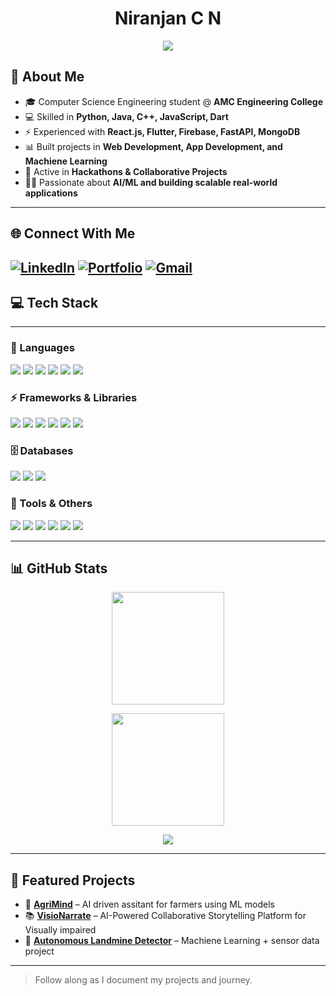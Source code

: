 <h1 align="center"> Niranjan C N</h1>
<p align="center">
  <img src="https://readme-typing-svg.demolab.com/?lines=Full+Stack+Developer;AI+%26+ML+Explorer;Hackathon+Enthusiast;Problem+Solver;Computer+Science+Engineer&center=true&width=500&height=45">
</p>

## 🚀 About Me
- 🎓 Computer Science Engineering student @ **AMC Engineering College**
- 💻 Skilled in **Python, Java, C++, JavaScript, Dart**  
- ⚡ Experienced with **React.js, Flutter, Firebase, FastAPI, MongoDB**  
- 📊 Built projects in **Web Development, App Development, and Machiene Learning**  
- 🤝 Active in **Hackathons & Collaborative Projects**  
- 👨‍💻 Passionate about **AI/ML and building scalable real-world applications**

---

## 🌐 Connect With Me

[![LinkedIn](https://img.shields.io/badge/LinkedIn-blue?style=for-the-badge&logo=linkedin)](https://www.linkedin.com/in/niranjan-c-n/)
[![Portfolio](https://img.shields.io/badge/Portfolio-000?style=for-the-badge&logo=vercel&logoColor=white)](https://niranjan-portfolio-phi.vercel.app)
[![Gmail](https://img.shields.io/badge/Email-D14836?style=for-the-badge&logo=gmail&logoColor=white)](mailto:cnniranjan72@gmail.com)
---

## 💻 Tech Stack
---
### 📝 Languages  
<p>
  <img src="https://img.shields.io/badge/c-%2300599C.svg?style=for-the-badge&logo=c&logoColor=white"/>
  <img src="https://img.shields.io/badge/c++-%2300599C.svg?style=for-the-badge&logo=c%2B%2B&logoColor=white"/>
  <img src="https://img.shields.io/badge/java-%23ED8B00.svg?style=for-the-badge&logo=openjdk&logoColor=white"/>
  <img src="https://img.shields.io/badge/python-3670A0?style=for-the-badge&logo=python&logoColor=ffdd54"/>
  <img src="https://img.shields.io/badge/javascript-%23323330.svg?style=for-the-badge&logo=javascript&logoColor=%23F7DF1E"/>
  <img src="https://img.shields.io/badge/dart-%230175C2.svg?style=for-the-badge&logo=dart&logoColor=white"/>
</p>

### ⚡ Frameworks & Libraries  
<p>
  <img src="https://img.shields.io/badge/react-%2320232a.svg?style=for-the-badge&logo=react&logoColor=%2361DAFB"/>
  <img src="https://img.shields.io/badge/Flask-000000?style=for-the-badge&logo=flask&logoColor=white"/>
  <img src="https://img.shields.io/badge/Flutter-%2302569B.svg?style=for-the-badge&logo=Flutter&logoColor=white"/>
  <img src="https://img.shields.io/badge/fastapi-005571?style=for-the-badge&logo=fastapi"/>
  <img src="https://img.shields.io/badge/node.js-6DA55F?style=for-the-badge&logo=node.js&logoColor=white"/>
  <img src="https://img.shields.io/badge/vite-%23646CFF.svg?style=for-the-badge&logo=vite&logoColor=white"/>
</p>

### 🗄️ Databases  
<p>
  <img src="https://img.shields.io/badge/mysql-%2300f.svg?style=for-the-badge&logo=mysql&logoColor=white"/>
  <img src="https://img.shields.io/badge/MongoDB-%234ea94b.svg?style=for-the-badge&logo=mongodb&logoColor=white"/>
  <img src="https://img.shields.io/badge/firebase-%23039BE5.svg?style=for-the-badge&logo=firebase"/>
</p>

### 🔧 Tools & Others  
<p>
  <img src="https://img.shields.io/badge/git-%23F05033.svg?style=for-the-badge&logo=git&logoColor=white"/>
  <img src="https://img.shields.io/badge/github-%23121011.svg?style=for-the-badge&logo=github&logoColor=white"/>
  <img src="https://img.shields.io/badge/vercel-%23000000.svg?style=for-the-badge&logo=vercel&logoColor=white"/>
  <img src="https://img.shields.io/badge/linux-%23FCC624.svg?style=for-the-badge&logo=linux&logoColor=black"/>
  <img src="https://img.shields.io/badge/Jupyter-F37626?style=for-the-badge&logo=jupyter&logoColor=white"/>
  <img src="https://img.shields.io/badge/Postman-FF6C37?style=for-the-badge&logo=postman&logoColor=white"/>
</p>

---

## 📊 GitHub Stats
<p align="center">
  <img src="https://github-readme-stats-eight-theta.vercel.app/api?username=cnniranjan72&show_icons=true&theme=tokyonight&include_all_commits=true&count_private=true" height="180"/>
</p>
<p align="center">
  <img src="https://nirzak-streak-stats.vercel.app/?user=cnniranjan72&theme=tokyonight&hide_border=false" height="180"/>
</p>

<p align="center">
  <img src="https://github-readme-stats-eight-theta.vercel.app/api/top-langs/?username=cnniranjan72&layout=compact&langs_count=8&theme=tokyonight"/>
</p>

---

## 🚀 Featured Projects
- 🌾 [**AgriMind**](https://github.com/cnniranjan72/AgriMind) – AI driven assitant for farmers using ML models
- 📚 [**VisioNarrate**](https://github.com/cnniranjan72/VisioNarrate) – AI-Powered Collaborative Storytelling Platform for Visually impaired  
- 🤖 [**Autonomous Landmine Detector**](https://github.com/cnniranjan72/Autonomous-Landmine-detector) – Machiene Learning + sensor data project  

---

>  Follow along as I document my projects and journey.
